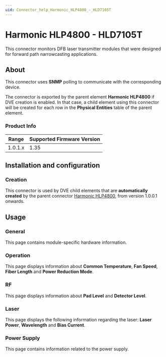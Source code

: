```yaml
---
uid: Connector_help_Harmonic_HLP4800_-_HLD7105T
---
```


# Harmonic HLP4800 - HLD7105T

This connector monitors DFB laser transmitter modules that were designed for forward path narrowcasting applications.

## About

This connector uses **SNMP** polling to communicate with the corresponding device.

The connector is exported by the parent element **Harmonic HLP4800** if DVE creation is enabled. In that case, a child element using this connector will be created for each row in the **Physical Entities** table of the parent element.

### Product Info

| Range | Supported Firmware Version |
|------------------|-----------------------------|
| 1.0.1.x          | 1.35                        |

## Installation and configuration

### Creation

This connector is used by DVE child elements that are **automatically created** by the parent connector [Harmonic HLP4800](xref:Connector_help_Harmonic_HLP4800), from version 1.0.0.1 onwards.

## Usage

### General

This page contains module-specific hardware information.

### Operation

This page displays information about **Common Temperature**, **Fan Speed**, **Fiber Length** and **Power Reduction Mode**.

### RF

This page displays information about **Pad Level** and **Detector Level**.

### Laser

This page displays the following information regarding the laser: **Laser Power**, **Wavelength** and **Bias Current**.

### Power Supply

This page contains information related to the power supply.
